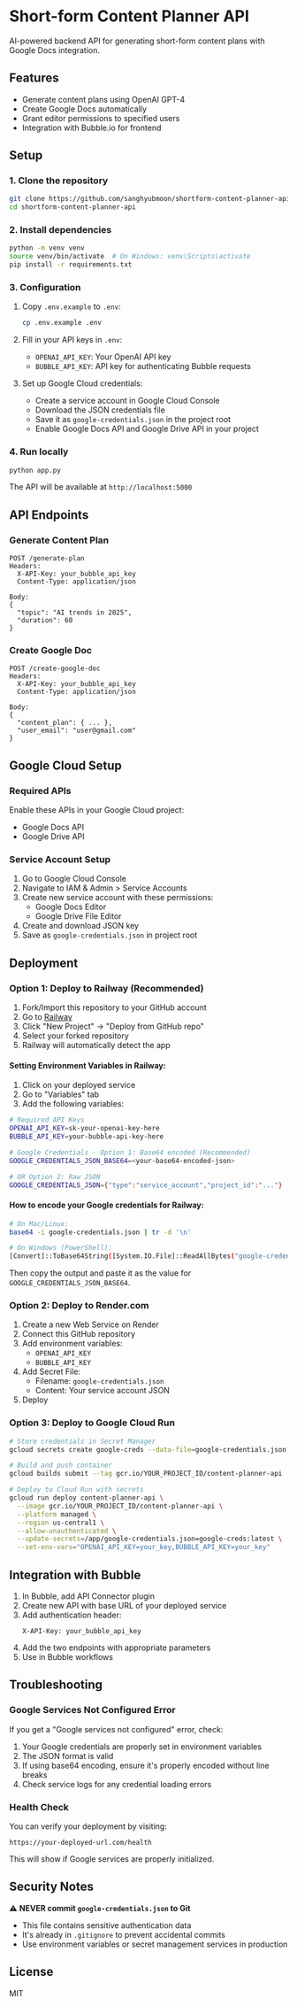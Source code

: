 # Short-form Content Planner API

AI-powered backend API for generating short-form content plans with Google Docs integration.

## Features

- Generate content plans using OpenAI GPT-4
- Create Google Docs automatically
- Grant editor permissions to specified users
- Integration with Bubble.io for frontend

## Setup

### 1. Clone the repository

```bash
git clone https://github.com/sanghyubmoon/shortform-content-planner-api.git
cd shortform-content-planner-api
```

### 2. Install dependencies

```bash
python -m venv venv
source venv/bin/activate  # On Windows: venv\Scripts\activate
pip install -r requirements.txt
```

### 3. Configuration

1. Copy `.env.example` to `.env`:
   ```bash
   cp .env.example .env
   ```

2. Fill in your API keys in `.env`:
   - `OPENAI_API_KEY`: Your OpenAI API key
   - `BUBBLE_API_KEY`: API key for authenticating Bubble requests

3. Set up Google Cloud credentials:
   - Create a service account in Google Cloud Console
   - Download the JSON credentials file
   - Save it as `google-credentials.json` in the project root
   - Enable Google Docs API and Google Drive API in your project

### 4. Run locally

```bash
python app.py
```

The API will be available at `http://localhost:5000`

## API Endpoints

### Generate Content Plan

```
POST /generate-plan
Headers:
  X-API-Key: your_bubble_api_key
  Content-Type: application/json

Body:
{
  "topic": "AI trends in 2025",
  "duration": 60
}
```

### Create Google Doc

```
POST /create-google-doc
Headers:
  X-API-Key: your_bubble_api_key
  Content-Type: application/json

Body:
{
  "content_plan": { ... },
  "user_email": "user@gmail.com"
}
```

## Google Cloud Setup

### Required APIs
Enable these APIs in your Google Cloud project:
- Google Docs API
- Google Drive API

### Service Account Setup
1. Go to Google Cloud Console
2. Navigate to IAM & Admin > Service Accounts
3. Create new service account with these permissions:
   - Google Docs Editor
   - Google Drive File Editor
4. Create and download JSON key
5. Save as `google-credentials.json` in project root

## Deployment

### Option 1: Deploy to Railway (Recommended)

1. Fork/Import this repository to your GitHub account
2. Go to [Railway](https://railway.app)
3. Click "New Project" → "Deploy from GitHub repo"
4. Select your forked repository
5. Railway will automatically detect the app

#### Setting Environment Variables in Railway:

1. Click on your deployed service
2. Go to "Variables" tab
3. Add the following variables:

```bash
# Required API Keys
OPENAI_API_KEY=sk-your-openai-key-here
BUBBLE_API_KEY=your-bubble-api-key-here

# Google Credentials - Option 1: Base64 encoded (Recommended)
GOOGLE_CREDENTIALS_JSON_BASE64=<your-base64-encoded-json>

# OR Option 2: Raw JSON
GOOGLE_CREDENTIALS_JSON={"type":"service_account","project_id":"..."}
```

#### How to encode your Google credentials for Railway:

```bash
# On Mac/Linux:
base64 -i google-credentials.json | tr -d '\n'

# On Windows (PowerShell):
[Convert]::ToBase64String([System.IO.File]::ReadAllBytes("google-credentials.json"))
```

Then copy the output and paste it as the value for `GOOGLE_CREDENTIALS_JSON_BASE64`.

### Option 2: Deploy to Render.com

1. Create a new Web Service on Render
2. Connect this GitHub repository
3. Add environment variables:
   - `OPENAI_API_KEY`
   - `BUBBLE_API_KEY`
4. Add Secret File:
   - Filename: `google-credentials.json`
   - Content: Your service account JSON
5. Deploy

### Option 3: Deploy to Google Cloud Run

```bash
# Store credentials in Secret Manager
gcloud secrets create google-creds --data-file=google-credentials.json

# Build and push container
gcloud builds submit --tag gcr.io/YOUR_PROJECT_ID/content-planner-api

# Deploy to Cloud Run with secrets
gcloud run deploy content-planner-api \
  --image gcr.io/YOUR_PROJECT_ID/content-planner-api \
  --platform managed \
  --region us-central1 \
  --allow-unauthenticated \
  --update-secrets=/app/google-credentials.json=google-creds:latest \
  --set-env-vars="OPENAI_API_KEY=your_key,BUBBLE_API_KEY=your_key"
```

## Integration with Bubble

1. In Bubble, add API Connector plugin
2. Create new API with base URL of your deployed service
3. Add authentication header:
   ```
   X-API-Key: your_bubble_api_key
   ```
4. Add the two endpoints with appropriate parameters
5. Use in Bubble workflows

## Troubleshooting

### Google Services Not Configured Error

If you get a "Google services not configured" error, check:

1. Your Google credentials are properly set in environment variables
2. The JSON format is valid
3. If using base64 encoding, ensure it's properly encoded without line breaks
4. Check service logs for any credential loading errors

### Health Check

You can verify your deployment by visiting:
```
https://your-deployed-url.com/health
```

This will show if Google services are properly initialized.

## Security Notes

⚠️ **NEVER commit `google-credentials.json` to Git**
- This file contains sensitive authentication data
- It's already in `.gitignore` to prevent accidental commits
- Use environment variables or secret management services in production

## License

MIT